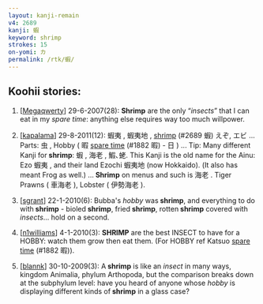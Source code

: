 ```yaml
---
layout: kanji-remain
v4: 2689
kanji: 蝦
keyword: shrimp
strokes: 15
on-yomi: カ
permalink: /rtk/蝦/
---
```


## Koohii stories: 

1) [<a href="http://kanji.koohii.com/profile/Megaqwerty">Megaqwerty</a>] 29-6-2007(28): <strong>Shrimp</strong> are the only “<em>insects</em>” that I can eat in my <em>spare time</em>: anything else requires way too much willpower.

2) [<a href="http://kanji.koohii.com/profile/kapalama">kapalama</a>] 29-8-2011(12): 蝦夷 , 蝦夷地 , <a href="../v4/2689.html">shrimp</a> (#2689 蝦) えぞ, エビ ... Parts: 虫 , Hobby ( 暇 <a href="../v4/1882.html">spare time</a> (#1882 暇) - 日 ) ... Tip: Many different Kanji for<strong> shrimp</strong>: 蝦 , 海老 , 鰕､蛯. This Kanji is the old name for the Ainu: Ezo 蝦夷 , and their land Ezochi 蝦夷地 (now Hokkaido). (It also has meant Frog as well.) ...<strong> Shrimp</strong> on menus and such is 海老 . Tiger Prawns ( 車海老 ), Lobster ( 伊勢海老 ).

3) [<a href="http://kanji.koohii.com/profile/sgrant">sgrant</a>] 22-1-2010(6): Bubba&#039;s <em>hobby</em> was<strong> shrimp</strong>, and everything to do with<strong> shrimp</strong> - bioled<strong> shrimp</strong>, fried<strong> shrimp</strong>, rotten<strong> shrimp</strong> covered with <em>insects</em>... hold on a second.

4) [<a href="http://kanji.koohii.com/profile/n1williams">n1williams</a>] 4-1-2010(3): <strong>SHRIMP</strong> are the best INSECT to have for a HOBBY: watch them grow then eat them. (For HOBBY ref Katsuo <a href="../v4/1882.html">spare time</a> (#1882 暇)).

5) [<a href="http://kanji.koohii.com/profile/blannk">blannk</a>] 30-10-2009(3): A<strong> shrimp</strong> is like an <em>insect</em> in many ways, kingdom Animalia, phylum Arthopoda, but the comparison breaks down at the subphylum level: have you heard of anyone whose <em>hobby</em> is displaying different kinds of<strong> shrimp</strong> in a glass case?

